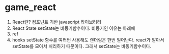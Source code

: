 # game_react

1. React란? 컴포넌트 기반 javascript 라이브러리
2. React State
	setState는 비동기함수이다. 비동기인 이유는 아래에
3. ref
4. hooks
	setState 함수를 여러번 사용해도 랜더링은 한번 일어난다.
	react가 알아서 setState를 모아서 처리하기 때문이다.
	그래서 setState는 비동기함수이다.
